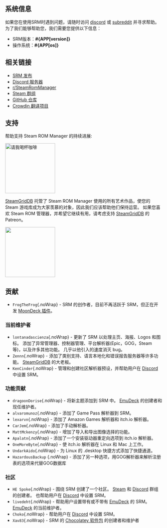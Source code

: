 ## 系统信息

如果您在使用SRM时遇到问题，请随时访问 [discord](https://discord.gg/bnSVJrz) 或 [subreddit](https://www.reddit.com/r/SteamRomManager/) 并寻求帮助。 为了我们能够帮助您，我们需要您提供以下信息：

* SRM版本：**#{APP[version]}**
* 操作系统：**#{APP[os]}**

## 相关链接

* [SRM 发布](https://github.com/SteamGridDB/steam-rom-manager/releases)
* [Discord 服务器](https://discord.gg/bnSVJrz)
* [r/SteamRomManager](https://www.reddit.com/r/SteamRomManager/)
* [Steam 群组](https://steamcommunity.com/groups/steamrommanager)
* [GitHub 仓库](https://github.com/SteamGridDB/steam-rom-manager)
* [Crowdin 翻译项目](https://crowdin.com/project/steam-rom-manager)

## 支持

帮助支持 Steam ROM Manager 的持续进展:

<a href="https://www.buymeacoffee.com/cbartondock">
  <img src="https://raw.githubusercontent.com/SteamGridDB/steam-rom-manager/master/src/assets/images/buy-me-a-coffee.png" alt="请我喝杯咖啡" width="160">
</a>

[SteamGridDB](https://www.steamgriddb.com/) 托管了 Steam ROM Manager 使用的所有艺术作品，使您的 Steam 游戏库成为大家羡慕的对象，因此我们应该帮助他们保持运营。 如果您喜欢 Steam ROM 管理器，并希望它继续有用，请考虑支持 [SteamGridDB](https://www.steamgriddb.com/) 的 Patreon。

<a href="https://www.patreon.com/steamgriddb">
    <img src="https://c5.patreon.com/external/logo/become_a_patron_button@2x.png" width="160">
</a>

## 贡献
* `FrogTheFrog`{.noWrap} - SRM 的创作者，目前不再活跃于 SRM，但正在开发 [MoonDeck 插件](https://github.com/FrogTheFrog/moondeck)。

### 当前维护者
* `lontanadascienza`{.noWrap} - 更新了 SRM 以处理主页、海报、Logos 和图标。 添加了异常管理器、控制器管理、平台解析器(Epic，GOG，Steam 等)，以及许多其他功能。 几乎以他引入的速度消灭 bug。
* `Zennn`{.noWrap} - 添加了类别支持、语言本地化和错误报告服务器等许多功能。 [SteamGridDB](https://www.steamgriddb.com/) 的大老板。
* `KenCinder`{.noWrap} - 管理和创建社区解析器预设，并帮助用户在 [Discord](https://discord.gg/bnSVJrz) 中设置 SRM。

### 功能贡献
* `dragoonDorise`{.noWrap} - 将新主题添加到 SRM 中。 [EmuDeck](https://www.emudeck.com/) 的创建者和现任维护者。
* `alvaromunoz`{.noWrap} - 添加了 Game Pass 解析器到 SRM。
* `lexarvn`{.noWrap} - 添加了 Amazon Games 解析器和 itch.io 解析器。
* `CarJem`{.noWrap} - 添加了手动解析器。
* `MattMckenzy`{.noWrap} - 增加了导入和导出图像选择的功能。
* `Apalatn`{.noWrap} - 添加了一个安装驱动器重定向选项到 itch.io 解析器。
* `OneMoreByte`{.noWrap} - 使 itch.io 解析器在 Linux 和 Mac 上工作。
* `UndarkAido`{.noWrap} - 为 Linux 的 .desktop 快捷方式添加了快捷通道。
* `HazardousBackup` {.noWrap} - 添加了另一种选项，用GOG解析器来解析注册表的选项来代替GOG数据库

### 社区
* `HE Spoke`{.noWrap} - 围绕 SRM 创建了一个社区。 [Steam](https://steamcommunity.com/groups/steamrommanager) 和 [Discord](https://discord.gg/bnSVJrz) 群组的创建者。 也帮助用户在 [Discord](https://discord.gg/bnSVJrz) 中设置 SRM。
* `livedeht`{.noWrap} - 帮助用户设置带有或不带有 [EmuDeck](https://www.emudeck.com/) 的 SRM。 [EmuDeck](https://www.emudeck.com/) 的当前维护者。
* `Choko`{.noWrap} - 帮助用户在 [Discord](https://discord.gg/bnSVJrz) 中设置 SRM。
* `Xav83`{.noWrap} - SRM 的 [Chocolatey 软件包](https://community.chocolatey.org/packages/steam-rom-manager) 的创建者和维护者
